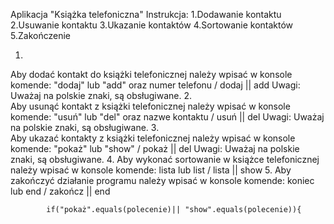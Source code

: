 Aplikacja "Książka telefoniczna"
Instrukcja: 
1.Dodawanie kontaktu
2.Usuwanie kontaktu
3.Ukazanie kontaktów
4.Sortowanie kontaktów
5.Zakończenie


1. 
Aby dodać kontakt do książki telefonicznej należy wpisać w konsole komende: 
"dodaj" lub "add" oraz numer telefonu   / dodaj || add
Uwagi: Uważaj na polskie znaki, są obsługiwane.
2.			
Aby usunąć kontakt z książki telefonicznej należy wpisać w konsole komende: 
"usuń" lub "del" oraz nazwe kontaktu  / usuń || del
Uwagi: Uważaj na polskie znaki, są obsługiwane.
3.			
Aby ukazać kontakty z książki telefonicznej należy wpisać w konsole komende: 
"pokaż"  lub "show" / pokaż || del
Uwagi: Uważaj na polskie znaki, są obsługiwane.
4. 
Aby wykonać sortowanie  w książce telefonicznej należy wpisać w konsole komende: 
lista lub list / lista || show
5.
Aby zakończyć działanie programu należy wpisać w konsole komende:
koniec lub end / zakończ || end 
			
			
			
		
			if("pokaż".equals(polecenie)|| "show".equals(polecenie)){
			
				
				
		
